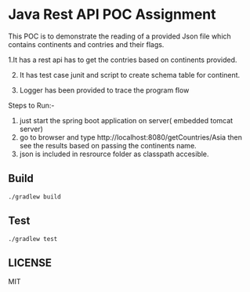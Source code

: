 # Java Rest API POC Assignment
This POC is to demonstrate the reading of a provided Json file which contains continents
and contries and their flags.

1.It has a rest api has to get the contries based on continents provided.

2. It has test case junit and script to create schema table for continent.

3. Logger has been provided to trace the program flow

Steps to Run:-

1. just start the spring boot application on server( embedded tomcat server)
2. go to browser and type http://localhost:8080/getCountries/Asia then see the results
based on passing the continents name.
3. json is included in resrource folder as classpath accesible.

## Build

```
./gradlew build
```

## Test

```
./gradlew test
```

## LICENSE

MIT
